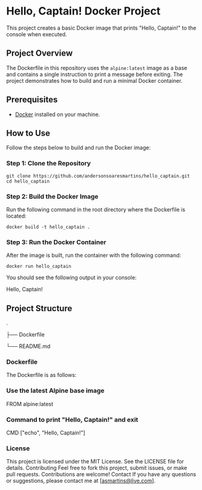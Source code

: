 # Hello, Captain! Docker Project

This project creates a basic Docker image that prints "Hello, Captain!" to the console when executed.

## Project Overview

The Dockerfile in this repository uses the `alpine:latest` image as a base and contains a single instruction to print a message before exiting. The project demonstrates how to build and run a minimal Docker container.

## Prerequisites

- [Docker](https://www.docker.com/get-started) installed on your machine.

## How to Use

Follow the steps below to build and run the Docker image:

### Step 1: Clone the Repository

```
git clone https://github.com/andersonsoaresmartins/hello_captain.git
cd hello_captain
```

### Step 2: Build the Docker Image

Run the following command in the root directory where the Dockerfile is located:
```
docker build -t hello_captain .
```

### Step 3: Run the Docker Container

After the image is built, run the container with the following command:
```
docker run hello_captain
```
You should see the following output in your console:

Hello, Captain!

## Project Structure

.

├── Dockerfile

└── README.md


### Dockerfile

The Dockerfile is as follows:

### Use the latest Alpine base image
FROM alpine:latest

### Command to print "Hello, Captain!" and exit
CMD ["echo", "Hello, Captain!"]


### License

This project is licensed under the MIT License. See the LICENSE file for details.
Contributing
Feel free to fork this project, submit issues, or make pull requests. Contributions are welcome!
Contact
If you have any questions or suggestions, please contact me at [asmartins@live.com].
